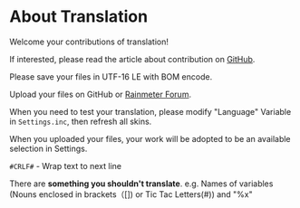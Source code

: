 # About Translation

Welcome your contributions of translation!

If interested, please read the article about contribution on [GitHub](https://github.com/SteveHsuDrawing/quanto/blob/main/CONTRIBUTION.md#Translation).

Please save your files in UTF-16 LE with BOM encode.

Upload your files on GitHub or [Rainmeter Forum](https://forum.rainmeter.net/viewtopic.php?t=41809).

When you need to test your translation, please modify "Language" Variable in ``Settings.inc``, then refresh all skins.

When you uploaded your files, your work will be adopted to be an available selection in Settings.

``#CRLF#`` - Wrap text to next line

There are **something you shouldn't translate**. e.g. Names of variables (Nouns enclosed in brackets（[]) or Tic Tac Letters(#)) and "%x"